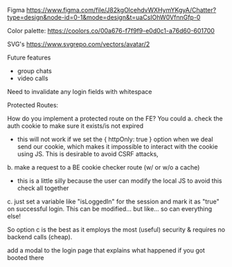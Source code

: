 Figma
https://www.figma.com/file/J82kgOlcehdvWXHymYKgyA/Chatter?type=design&node-id=0-1&mode=design&t=uaCsIOhW0VfnnGfp-0

Color palette:
https://coolors.co/00a676-f7f9f9-e0d0c1-a76d60-601700

SVG's
https://www.svgrepo.com/vectors/avatar/2

Future features

- group chats
- video calls

Need to invalidate any login fields with whitespace

Protected Routes:

How do you implement a protected route on the FE? You could
a. check the auth cookie to make sure it exists/is not expired

- this will not work if we set the { httpOnly: true } option when we deal send our cookie, which makes it impossible to interact with the cookie using JS. This is desirable to avoid CSRF attacks,

b. make a request to a BE cookie checker route (w/ or w/o a cache)

- this is a little silly because the user can modify the local JS to avoid this check all together

c. just set a variable like "isLoggedIn" for the session and mark it as "true" on successful login. This can be modified... but like... so can everything else!

So option c is the best as it employs the most (useful) security & requires no backend calls (cheap).

add a modal to the login page that explains what happened if you got booted there
